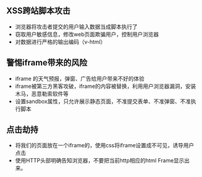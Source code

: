 ## XSS跨站脚本攻击
- 浏览器将攻击者提交的用户输入数据当成脚本执行了
- 窃取用户敏感信息，修改web页面欺骗用户，控制用户浏览器
- 对数据进行严格的输出编码（v-html）

## 警惕iframe带来的风险
- iframe 的天气预报，弹窗、广告给用户带来不好的体验
- iframe被第三方黑客攻破，iframe的内容被替换，利用用户浏览器漏洞，安装木马，恶意勒索软件等
- 设置sandbox属性，只允许展示静态页面，不准提交表单、不准弹窗、不准执行脚本

## 点击劫持
- 将我们的页面放在一个iframe的，使用css将iframe设置成不可见，诱导用户点击
- 使用HTTP头部明确告知浏览器，不要把当前http相应的html Frame显示出来。

